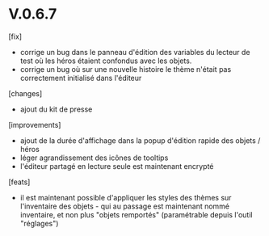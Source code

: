 # V.0.6.7

[fix]
* corrige un bug dans le panneau d'édition des variables du lecteur de test où les héros étaient confondus avec les objets.
* corrige un bug où sur une nouvelle histoire le thème n'était pas correctement initialisé dans l'éditeur

[changes]
* ajout du kit de presse

[improvements]
* ajout de la durée d'affichage dans la popup d'édition rapide des objets / héros
* léger agrandissement des icônes de tooltips 
* l'éditeur partagé en lecture seule est maintenant encrypté

[feats]
* il est maintenant possible d'appliquer les styles des thèmes sur l'inventaire des objets - qui au passage est maintenant nommé inventaire, et non plus "objets remportés" (paramétrable depuis l'outil "réglages")
